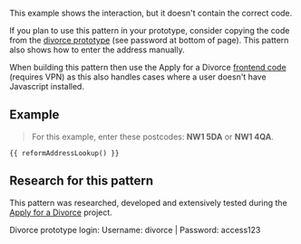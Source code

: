 This example shows the interaction, but it doesn't contain the correct code.

If you plan to use this pattern in your prototype, consider copying the code from the [divorce prototype](http://submit-online-pay.herokuapp.com/respondent/address/postcode) (see password at bottom of page). This pattern also shows how to enter the address manually.

When building this pattern then use the Apply for a Divorce [frontend code](https://git.reform.hmcts.net/divorce/frontend) (requires VPN) as this also handles cases where a user doesn't have Javascript installed.

## Example

> For this example, enter these postcodes: **NW1 5DA** or **NW1 4QA**.

```example
{{ reformAddressLookup() }}
```

## Research for this pattern

This pattern was researched, developed and extensively tested during the [Apply for a Divorce](http://submit-online-pay.herokuapp.com/respondent/address/postcode) project.

Divorce prototype login: Username: divorce | Password: access123

